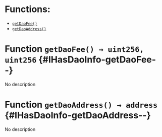 

# Functions:
- [`getDaoFee()`](#IHasDaoInfo-getDaoFee--)
- [`getDaoAddress()`](#IHasDaoInfo-getDaoAddress--)


# Function `getDaoFee() → uint256, uint256` {#IHasDaoInfo-getDaoFee--}
No description
# Function `getDaoAddress() → address` {#IHasDaoInfo-getDaoAddress--}
No description

